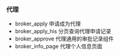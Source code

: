 ### 代理

- broker_apply 申请成为代理
- broker_apply_his 分页查询代理申请记录
- broker_approve 代理通用的审批记录组件
- broker_info_page 代理个人信息页面